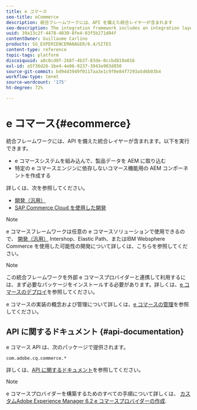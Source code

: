 ```yaml
---
title: e コマース
seo-title: eCommerce
description: 統合フレームワークには、API を備えた統合レイヤーが含まれます
seo-description: The integration framework includes an integration layer with an API
uuid: 39a13c2f-4478-4030-8fe4-03f5b271d04f
contentOwner: Guillaume Carlino
products: SG_EXPERIENCEMANAGER/6.4/SITES
content-type: reference
topic-tags: platform
discoiquuid: a8c0cd0f-268f-4b37-83de-0ccbd819a016
exl-id: a5f36d26-1be4-4e06-9237-3943e903d850
source-git-commit: bd94d3949f0117aa3e1c9f0e84f7293a5d6b03b4
workflow-type: tm+mt
source-wordcount: '175'
ht-degree: 72%

---
```


# e コマース{#ecommerce}

統合フレームワークには、API を備えた統合レイヤーが含まれます。以下を実行できます。

* e コマースシステムを組み込んで、製品データを AEM に取り込む
* 特定の e コマースエンジンに依存しないコマース機能用の AEM コンポーネントを作成する

詳しくは、次を参照してください。

* [開発（汎用）](/help/sites-developing/generic.md)
* [SAP Commerce Cloud を使用した開発](/help/sites-developing/sap-commerce-cloud.md)

>[!NOTE]
>
>e コマースフレームワークは任意の e コマースソリューションで使用できるので、 [開発（汎用）](/help/sites-developing/generic.md) Intershop、Elastic Path、またはIBM Websphere Commerce を使用した可能性の開発について詳しくは、こちらを参照してください。

>[!NOTE]
>
>この統合フレームワークを外部 e コマースプロバイダーと連携して利用するには、まず必要なパッケージをインストールする必要があります。詳しくは、[e コマースのデプロイ](/help/sites-deploying/ecommerce.md)を参照してください。
>
>e コマースの実装の概念および管理について詳しくは、[e コマースの管理](/help/sites-administering/ecommerce.md)を参照してください。

## API に関するドキュメント {#api-documentation}

e コマース API は、次のパッケージで提供されます。

`com.adobe.cq.commerce.*`

詳しくは、[API に関するドキュメント](https://helpx.adobe.com/experience-manager/6-4/sites/developing/using/reference-materials/javadoc/index.html)を参照してください。

>[!NOTE]
>
>e コマースプロバイダーを構築するためのすべての手順について詳しくは、 [カスタムAdobe Experience Manager 6.2 e コマースプロバイダーの作成](https://helpx.adobe.com/experience-manager/using/ecommerce62.html).
